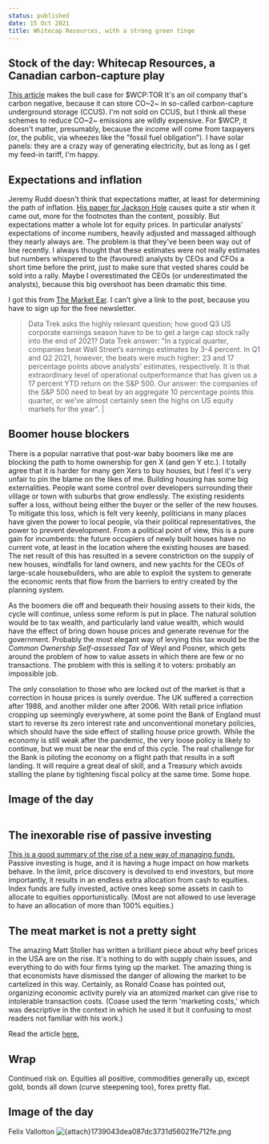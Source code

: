 ```yaml
---
status: published
date: 15 Oct 2021
title: Whitecap Resources, with a strong green tinge
---
```


## Stock of the day: Whitecap Resources, a Canadian carbon-capture play

[This article](https://seekingalpha.com/article/4435982-whitecap-resources-id-like-a-little-oil-with-my-carbon-capture-please) makes the bull case for $WCP:TOR
It's an oil company that's carbon negative, because it can store CO~2~ in so-called carbon-capture underground storage (CCUS). 
I'm not sold on CCUS, but I think all these schemes to reduce CO~2~ emissions are wildly expensive. 
For $WCP, it doesn't matter, presumably, because the income will come from taxpayers (or, the public, via wheezes like the "fossil fuel obligation").
I have solar panels: they are a crazy way of generating electricity, but as long as I get my feed-in tariff, I'm happy.

## Expectations and inflation 

Jeremy Rudd doesn't think that expectations matter, at least for determining the path of inflation.
[His paper for Jackson Hole](https://www.federalreserve.gov/econres/feds/files/2021062pap.pdf) causes quite a stir when it came out, more for the footnotes than the content, possibly.
But expectations matter a whole lot for equity prices. In particular analysts' expectations of income numbers, heavily adjusted and massaged although they nearly always are.
The problem is that they've been been way out of line recently. I always thought that these estimates were not really estimates but numbers whispered to the (favoured) analysts by CEOs and CFOs a short time before the print, just to make sure that vested shares could be sold into a rally. Maybe I overestimated the CEOs (or underestimated the analysts), because this big overshoot has been dramatic this time. 

I got this from [The Market Ear](https://themarketear.com/). I can't give a link to the post, because you have to sign up for the free newsletter.

> Data Trek asks the highly relevant question; how good Q3 US corporate earnings season have to be to get a large cap stock rally into the end of 2021? Data Trek answer: "In a typical quarter, companies beat Wall Street’s earnings estimates by 3-4 percent. In Q1 and Q2 2021, however, the beats were much higher: 23 and 17 percentage points above analysts’ estimates, respectively. It is that extraordinary level of operational outperformance that has given us a 17 percent YTD return on the S&P 500. Our answer: the companies of the S&P 500 need to beat by an aggregate 10 percentage points this quarter, or we’ve almost certainly seen the highs on US equity markets for the year". |

## Boomer house blockers

There is a popular narrative that post-war baby boomers like me are blocking the path to home ownership for gen X (and gen Y etc.).
I totally agree that it is harder for many gen Xers to buy houses, but I feel it's very unfair to pin the blame on the likes of me. 
Building housing has some big externalities. People want some control over developers surrounding their village or town with suburbs that grow endlessly.
The existing residents suffer a loss, without being either the buyer or the seller of the new houses.
To mitigate this loss, which is felt very keenly, politicians in many places have given the power to local people, via their political representatives, the power to prevent development. 
From a political point of view, this is a pure gain for incumbents: the future occupiers of newly built houses have no current vote, at least in the location where the existing houses are based. 
The net result of this has resulted in a severe constriction on the supply of new houses, windfalls for land owners, and new yachts for the CEOs of large-scale housebuilders, who are able to exploit the system to generate the economic rents that flow from the barriers to entry created by the planning system.

As the boomers die off and bequeath their housing assets to their kids, the cycle will continue, unless some reform is put in place.
The natural solution would be to tax wealth, and particularly land value wealth, which would have the effect of bring down house prices and generate revenue for the government. Probably the most elegant way of levying this tax would be the _Common Ownership Self-assessed Tax_ of Weyl and Posner, which gets around the problem of how to value assets in which there are few or no transactions. The problem with this is selling it to voters: probably an impossible job.

The only consolation to those who are locked out of the market is that a correction in house prices is surely overdue. 
The UK suffered a correction after 1988, and another milder one after 2006. 
With retail price inflation cropping up seemingly everywhere, at some point the Bank of England must start to reverse its zero interest rate and unconventional monetary policies, which should have the side effect of stalling house price growth. 
While the economy is still weak after the pandemic, the very loose policy is likely to continue, but we must be near the end of this cycle.
The real challenge for the Bank is piloting the economy on a flight path that results in a soft landing. It will require a great deal of skill, and a Treasury which avoids stalling the plane by tightening fiscal policy at the same time. Some hope.

## Image of the day

<img srce="https://pbs.twimg.com/media/FBgsY5eVkAo5NvT?format=jpg&name=900x900" width=750>


## The inexorable rise of passive investing

[This is a good summary of the rise of a new way of managing funds.](https://www.netinterest.co/?utm_campaign=pub&utm_medium=web&utm_source=) Passive investing is huge, and it is having a huge impact on how markets behave.
In the limit, price discovery is devolved to end investors, but more importantly, it results in an endless extra allocation from cash to equities. Index funds are fully invested, active ones keep some assets in cash to allocate to equities opportunistically. (Most are not allowed to use leverage to have an allocation of more than 100% equities.) 

## The meat market is not a pretty sight

The amazing Matt Stoller has written a brilliant piece about why beef prices in the USA are on the rise.
It's nothing to do with supply chain issues, and everything to do with four firms tying up the market.
The amazing thing is that economists have dismissed the danger of allowing the market to be cartelized in this way.
Certainly, as Ronald Coase has pointed out, organizing economic activity purely via an atomized market can give rise to intolerable transaction costs. (Coase used the term 'marketing costs,' which was descriptive in the context in which he used it but it confusing to most readers not familiar with his work.) 

Read the article [here.](https://mattstoller.substack.com/p/economists-to-cattle-ranchers-stop)

## Wrap

Continued risk on. Equities all positive, commodities generally up, except gold, bonds all down (curve steepening too), forex pretty flat.

## Image of the day

Felix Vallotton
![{attach}1739043dea087dc3731d56021fe712fe.png]({attach}{attach}1739043dea087dc3731d56021fe712fe.png)
